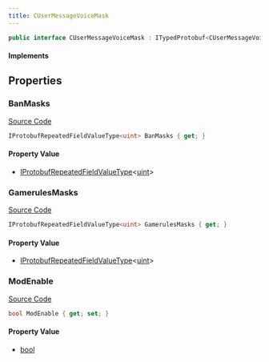 ```yaml
---
title: CUserMessageVoiceMask
---
```


```csharp
public interface CUserMessageVoiceMask : ITypedProtobuf<CUserMessageVoiceMask>, INativeHandle, INetMessage<CUserMessageVoiceMask>, IDisposable
```

#### Implements

## Properties

### BanMasks

[Source Code](https://github.com/swiftly-solution/swiftlys2/blob/beta/managed/src/SwiftlyS2.Generated/Protobufs/Interfaces/CUserMessageVoiceMask.cs#L21)

```csharp
IProtobufRepeatedFieldValueType<uint> BanMasks { get; }
```

#### Property Value

- [IProtobufRepeatedFieldValueType](/docs/api/shared/netmessages/iprotobufrepeatedfieldvaluetype-1)<[uint](https://learn.microsoft.com/dotnet/api/system.uint32)>

### GamerulesMasks

[Source Code](https://github.com/swiftly-solution/swiftlys2/blob/beta/managed/src/SwiftlyS2.Generated/Protobufs/Interfaces/CUserMessageVoiceMask.cs#L18)

```csharp
IProtobufRepeatedFieldValueType<uint> GamerulesMasks { get; }
```

#### Property Value

- [IProtobufRepeatedFieldValueType](/docs/api/shared/netmessages/iprotobufrepeatedfieldvaluetype-1)<[uint](https://learn.microsoft.com/dotnet/api/system.uint32)>

### ModEnable

[Source Code](https://github.com/swiftly-solution/swiftlys2/blob/beta/managed/src/SwiftlyS2.Generated/Protobufs/Interfaces/CUserMessageVoiceMask.cs#L24)

```csharp
bool ModEnable { get; set; }
```

#### Property Value

- [bool](https://learn.microsoft.com/dotnet/api/system.boolean)


